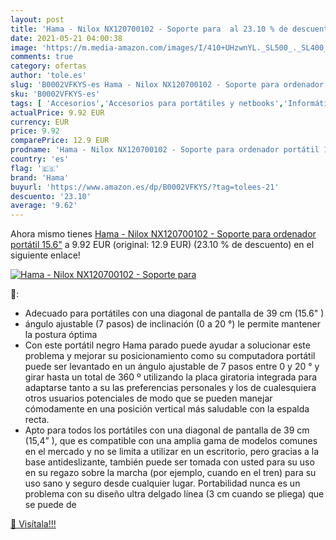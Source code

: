 ```yaml
---
layout: post
title: 'Hama - Nilox NX120700102 - Soporte para  al 23.10 % de descuento'
date: 2021-05-21 04:00:38
image: 'https://m.media-amazon.com/images/I/410+UHzwnYL._SL500_._SL400_.jpg'
comments: true
category: ofertas
author: 'tole.es'
slug: 'B0002VFKYS-es Hama - Nilox NX120700102 - Soporte para ordenador portátil...'
sku: 'B0002VFKYS-es'
tags: [ 'Accesorios','Accesorios para portátiles y netbooks','Informática','Soportes de regazo para portátiles y netbooks','hama','ordenador', ]
actualPrice: 9.92 EUR
currency: EUR
price: 9.92
comparePrice: 12.9 EUR
prodname: 'Hama - Nilox NX120700102 - Soporte para ordenador portátil 15.6"'
country: 'es'
flag: '🇪🇸'
brand: 'Hama'
buyurl: 'https://www.amazon.es/dp/B0002VFKYS/?tag=tolees-21'
descuento: '23.10'
average: '9.62'
---
```


Ahora mismo tienes [Hama - Nilox NX120700102 - Soporte para ordenador portátil 15.6"](https://www.amazon.es/dp/B0002VFKYS/?tag=tolees-21) a 9.92 EUR (original: 12.9 EUR) (23.10 %  de descuento) en el siguiente enlace!

[![Hama - Nilox NX120700102 - Soporte para ](https://m.media-amazon.com/images/I/410+UHzwnYL._SL500_._SL400_.jpg)](https://www.amazon.es/dp/B0002VFKYS/?tag=tolees-21)

🔎:

- Adecuado para portátiles con una diagonal de pantalla de 39 cm (15.6" )
- ángulo ajustable (7 pasos) de inclinación (0 a 20 °) le permite mantener la postura óptima
- Con este portátil negro Hama parado puede ayudar a solucionar este problema y mejorar su posicionamiento como su computadora portátil puede ser levantado en un ángulo ajustable de 7 pasos entre 0 y 20 ° y girar hasta un total de 360 ​​º utilizando la placa giratoria integrada para adaptarse tanto a su las preferencias personales y los de cualesquiera otros usuarios potenciales de modo que se pueden manejar cómodamente en una posición vertical más saludable con la espalda recta.
- Apto para todos los portátiles con una diagonal de pantalla de 39 cm (15,4” ), que es compatible con una amplia gama de modelos comunes en el mercado y no se limita a utilizar en un escritorio, pero gracias a la base antideslizante, también puede ser tomada con usted para su uso en su regazo sobre la marcha (por ejemplo, cuando en el tren) para su uso sano y seguro desde cualquier lugar. Portabilidad nunca es un problema con su diseño ultra delgado línea (3 cm cuando se pliega) que se puede de

[🛒 Visítala!!!](https://www.amazon.es/dp/B0002VFKYS/?tag=tolees-21)

